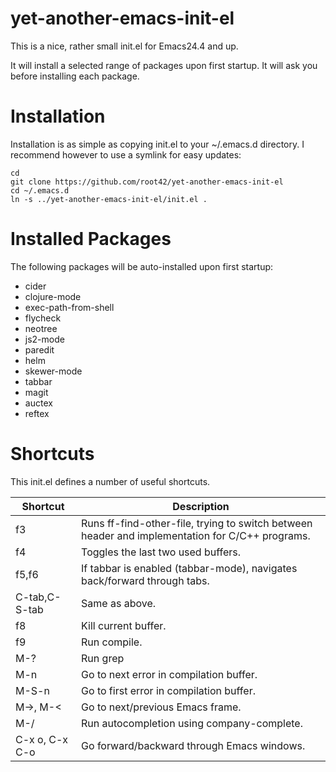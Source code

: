 yet-another-emacs-init-el
=========================

This is a nice, rather small init.el for Emacs24.4 and up.

It will install a selected range of packages upon first startup. It will ask you before installing each package.

# Installation

Installation is as simple as copying init.el to your ~/.emacs.d directory. I recommend however to use a symlink for easy updates:

    cd
    git clone https://github.com/root42/yet-another-emacs-init-el
    cd ~/.emacs.d
    ln -s ../yet-another-emacs-init-el/init.el .

# Installed Packages

The following packages will be auto-installed upon first startup:

* cider
* clojure-mode
* exec-path-from-shell
* flycheck
* neotree
* js2-mode
* paredit
* helm
* skewer-mode
* tabbar
* magit
* auctex
* reftex

# Shortcuts

This init.el defines a number of useful shortcuts.

Shortcut  | Description
----------|-------------
f3      | Runs ff-find-other-file, trying to switch between header and implementation for C/C++ programs.
f4      | Toggles the last two used buffers.
f5,f6 | If tabbar is enabled (tabbar-mode), navigates back/forward through tabs.
C-tab,C-S-tab | Same as above.
f8              | Kill current buffer.
f9              | Run compile.
M-?             | Run grep
M-n             | Go to next error in compilation buffer.
M-S-n           | Go to first error in compilation buffer.
M->, M-<        | Go to next/previous Emacs frame.
M-/             | Run autocompletion using company-complete.
C-x o, C-x C-o  | Go forward/backward through Emacs windows.